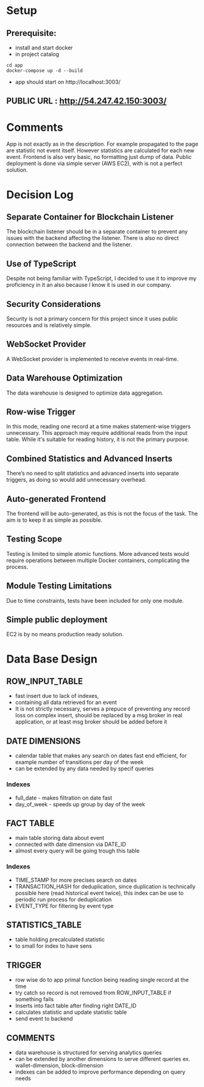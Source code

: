 # Setup 
## Prerequisite:
 - install and start docker 
 - in project catalog 
 ```
 cd app
 docker-compose up -d --build   
 ```
 - app should start on http://localhost:3003/

 ## PUBLIC URL : http://54.247.42.150:3003/

# Comments 
App is not exactly as in the description. For example propagated to the page are statistic not event itself. However statistics are calculated for each new event.
Frontend is also very basic, no formatting just dump of data.
Public deployment is done via simple server (AWS EC2), with is not a perfect solution.

# Decision Log
## Separate Container for Blockchain Listener
The blockchain listener should be in a separate container to prevent any issues with the backend affecting the listener. There is also no direct connection between the backend and the listener.

## Use of TypeScript
Despite not being familiar with TypeScript, I decided to use it to improve my proficiency in it an also because I know it is used in our company.

## Security Considerations
Security is not a primary concern for this project since it uses public resources and is relatively simple.

## WebSocket Provider
A WebSocket provider is implemented to receive events in real-time.

## Data Warehouse Optimization
The data warehouse is designed to optimize data aggregation.

## Row-wise Trigger
In this mode, reading one record at a time makes statement-wise triggers unnecessary. This approach may require additional reads from the input table. While it's suitable for reading history, it is not the primary purpose. 

## Combined Statistics and Advanced Inserts
There’s no need to split statistics and advanced inserts into separate triggers, as doing so would add unnecessary overhead.

## Auto-generated Frontend
The frontend will be auto-generated, as this is not the focus of the task. The aim is to keep it as simple as possible.

## Testing Scope
Testing is limited to simple atomic functions. More advanced tests would require operations between multiple Docker containers, complicating the process.

## Module Testing Limitations
Due to time constraints, tests have been included for only one module.

## Simple public deployment 
EC2 is by no means production ready solution. 


# Data Base Design 

## ROW_INPUT_TABLE 
- fast insert due to lack of indexes,
- containing all data retrieved for an event
- It is not strictly necessary, serves a prepuce of preventing any record loss on complex insert, should be replaced by a msg broker in real application, or at least msg broker should be added before it 

## DATE DIMENSIONS 
- calendar table that makes any search on dates fast end efficient, for example number of transitions per day of the week
- can be extended by any data needed by specif queries
### Indexes 
- full_date - makes filtration on date fast 
- day_of_week - speeds up group by day of the week 

## FACT TABLE 
- main table storing data about event
- connected with date dimension via DATE_ID
- almost every query will be going trough this table 
### Indexes
- TIME_STAMP for more precises search on dates
- TRANSACTION_HASH for deduplication, since duplication is technically possible here (read historical event twice), this index can be use to periodic run process for deduplication
- EVENT_TYPE for filtering by event type 

## STATISTICS_TABLE
- table holding precalculated statistic
- to small for index to have sens 

## TRIGGER
- row wise do to app primal function being reading single record at the time 
- try catch so record is not removed from ROW_INPUT_TABLE if something fails 
- Inserts into fact table after finding right DATE_ID 
- calculates statistic and update statistic table
- send event to backend 

## COMMENTS 
- data warehouse is structured for serving analytics queries
- can be extended by another dimensions to serve different queries ex. wallet-dimension, block-dimension
- indexes can be added to improve performance depending on query needs 